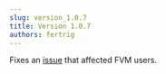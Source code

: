 ```yaml
---
slug: version_1.0.7
title: Version 1.0.7
authors: fertrig
---
```


Fixes an [issue](https://github.com/Dropsource/monarch/issues/19) that affected FVM users.

